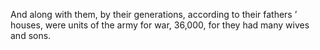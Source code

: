 And along with them, by their generations, according to their fathers ’ houses, were units of the army for war, 36,000, for they had many wives and sons.

